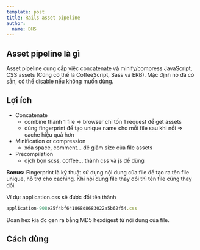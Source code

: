 ```yaml
---
template: post
title: Rails asset pipeline
author:
  name: DHS
---
```


## Asset pipeline là gì
Asset pipeline cung cấp việc concatenate và minify/compress JavaScript, CSS assets (Cũng có thể là CoffeeScript, Sass và ERB).
Mặc định nó đã có sẵn, có thể disable nếu không muốn dùng.

## Lợi ích
- Concatenate
  - combine thành  1 file => browser chỉ tốn 1 request để get assets
  - dùng fingerprint để tạo unique name cho mỗi file sau khi nối => cache hiệu quả hơn
- Minification or compression
  - xóa space, comment... để giảm size của file assets
- Precompilation
  - dịch bọn scss, coffee... thành css và js để dùng

**Bonus:**
Fingerprint là kỹ thuật sử dụng nội dung của file để tạo ra tên file unique, hỗ trợ cho caching.
Khi nội dung file thay đổi thì tên file cũng thay đổi.

Ví dụ: application.css sẽ được đổi tên thành 
```ruby
application-908e25f4bf641868d8683022a5b62f54.css
```
Đoạn hex kia đc gen ra bằng MD5 hexdigest từ nội dung của file.

## Cách dùng 